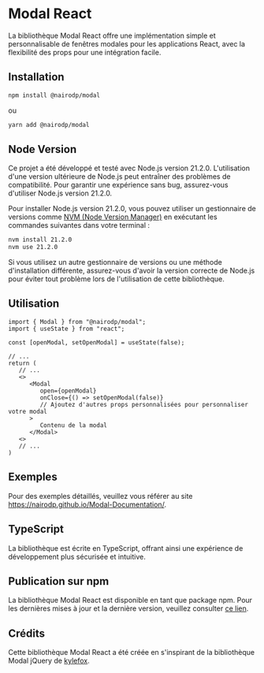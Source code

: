 # Modal React
La bibliothèque Modal React offre une implémentation simple et personnalisable de fenêtres modales pour les applications React, avec la flexibilité des props pour une intégration facile.



## Installation

```bash
npm install @nairodp/modal
```

ou

```bash
yarn add @nairodp/modal
```


## Node Version

Ce projet a été développé et testé avec Node.js version 21.2.0. L'utilisation d'une version ultérieure de Node.js peut entraîner des problèmes de compatibilité. Pour garantir une expérience sans bug, assurez-vous d'utiliser Node.js version 21.2.0.

Pour installer Node.js version 21.2.0, vous pouvez utiliser un gestionnaire de versions comme [NVM (Node Version Manager)](https://github.com/nvm-sh/nvm) en exécutant les commandes suivantes dans votre terminal :

```bash
nvm install 21.2.0
nvm use 21.2.0
```

Si vous utilisez un autre gestionnaire de versions ou une méthode d'installation différente, assurez-vous d'avoir la version correcte de Node.js pour éviter tout problème lors de l'utilisation de cette bibliothèque.


## Utilisation

```
import { Modal } from "@nairodp/modal";
import { useState } from "react";

const [openModal, setOpenModal] = useState(false);

// ...
return (
   // ...
   <>
      <Modal
         open={openModal}
         onClose={() => setOpenModal(false)}
         // Ajoutez d'autres props personnalisées pour personnaliser votre modal
      >
         Contenu de la modal
      </Modal>
   <>
   // ...
)
```



## Exemples

Pour des exemples détaillés, veuillez vous référer au site https://nairodp.github.io/Modal-Documentation/.



## TypeScript

La bibliothèque est écrite en TypeScript, offrant ainsi une expérience de développement plus sécurisée et intuitive.



## Publication sur npm

La bibliothèque Modal React est disponible en tant que package npm. Pour les dernières mises à jour et la dernière version, veuillez consulter [ce lien](https://www.npmjs.com/package/@nairodp/modal).


## Crédits

Cette bibliothèque Modal React a été créée en s'inspirant de la bibliothèque Modal jQuery de [kylefox](https://github.com/kylefox).
